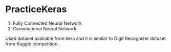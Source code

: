 # PracticeKeras

1. Fully Connected Neural Network
2. Convolutional Neural Network

Used dataset available from kera and it is similar to Digit Recognizer dataset from Kaggle competition. 
